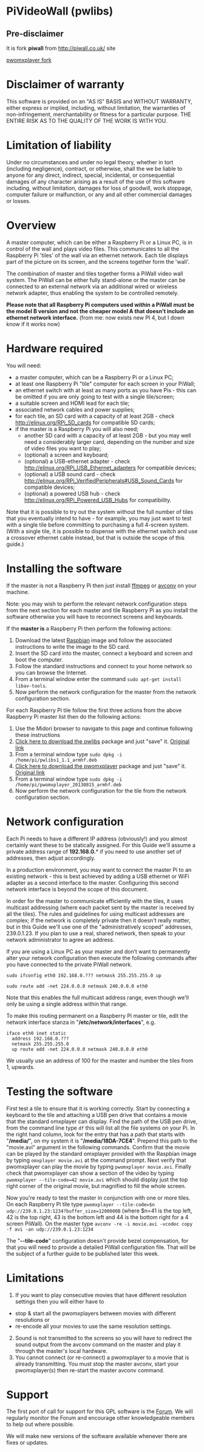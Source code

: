 # PiVideoWall (pwlibs)
## Pre-disclaimer
It is fork **piwall** from http://piwall.co.uk/ site

[pwomxplayer fork](https://github.com/linotex/PiVideoWall-pwomxplayer)

# Disclaimer of warranty

This software is provided on an "AS IS" BASIS and WITHOUT WARRANTY, either express or implied, including, without limitation, the warranties of non-infringement, merchantability or fitness for a particular purpose. THE ENTIRE RISK AS TO THE QUALITY OF THE WORK IS WITH YOU.

# Limitation of liability

Under no circumstances and under no legal theory, whether in tort (including negligence), contract, or otherwise, shall the we be liable to anyone for any direct, indirect, special, incidental, or consequential damages of any character arising as a result of the use of this software including, without limitation, damages for loss of goodwill, work stoppage, computer failure or malfunction, or any and all other commercial damages or losses.

# Overview

A master computer, which can be either a Raspberry Pi or a Linux PC, is in control of the wall and plays video files.  This communicates to all the Raspberry Pi 'tiles' of the wall via an ethernet network.  Each tile displays part of the picture on its screen, and the screens together form the 'wall'.

The combination of master and tiles together forms a PiWall video wall system.  The PiWall can be either fully stand-alone or the master can be connected to an external network via an additional wired or wireless network adapter, thus enabling the system to be controlled remotely.

**Please note that all Raspberry Pi computers used within a PiWall must be the model B version and not the cheaper model A that doesn't include an ethernet network interface.** (from me: now exists new PI 4, but I down know if it works now)
 
# Hardware required

You will need:

- a master computer, which can be a Raspberry Pi or a Linux PC;
- at least one Raspberry Pi "tile" computer for each screen in your PiWall;
- an ethernet switch with at least as many ports as you have Pis - this can be omitted if you are only going to test with a single tile/screen;
- a suitable screen and HDMI lead for each tile;
- associated network cables and power supplies;
- for each tile, an SD card with a capacity of at least 2GB - check http://elinux.org/RPi_SD_cards for compatible SD cards;
- if the master is a Raspberry Pi you will also need;
  - another SD card with a capacity of at least 2GB - but you may well need a considerably larger card, depending on the number and size of video files you want to play;
  - (optional) a screen and keyboard;
  - (optional) a USB-ethernet adapter - check http://elinux.org/RPi_USB_Ethernet_adapters for compatible devices;
  - (optional) a USB sound card - check http://elinux.org/RPi_VerifiedPeripherals#USB_Sound_Cards for compatible devices;
  - (optional) a powered USB hub - check http://elinux.org/RPi_Powered_USB_Hubs for compatibility.

Note that it is possible to try out the system without the full number of tiles that you eventually intend to have - for example, you may just want to test with a single tile before committing to purchasing a full 4-screen system.  (With a single tile, it is possible to dispense with the ethernet switch and use a crossover ethernet cable instead, but that is outside the scope of this guide.)

# Installing the software

If the master is not a Raspberry Pi then just install [ffmpeg](http://ffmpeg.org/download.html) or [avconv](https://libav.org/avconv.html) on your machine.

Note: you may wish to perform the relevant network configuration steps from the next section for each master and tile Raspberry Pi as you install the software otherwise you will have to reconnect screens and keyboards.

If the **master is** a Raspberry Pi then perform the following actions:

1. Download the latest [Raspbian](https://www.raspberrypi.org/software/) image and follow the associated instructions to write the image to the SD card.
2. Insert the SD card into the master, connect a keyboard and screen and boot the computer.
3. Follow the standard instructions and connect to your home network so you can browse the Internet.
4. From a terminal window enter the command `sudo apt-get install libav-tools`.
5. Now perform the network configuration for the master from the network configuration section.

For each Raspberry Pi tile follow the first three actions from the above Raspberry Pi master list then do the following actions:

1. Use the Midori browser to navigate to this page and continue following these instructions
2. [Click here to download the pwlibs](https://github.com/linotex/PiVideoWall-pwlibs/raw/main/build/pwlibs1_1.1_armhf.deb) package and just "save" it. [Original link](http://dl.piwall.co.uk/pwlibs1_1.1_armhf.deb)
3. From a terminal window type `sudo dpkg -i /home/pi/pwlibs1_1.1_armhf.deb`
4. [Click here to download the pwomxplayer](https://github.com/linotex/PiVideoWall-pwomxplayer/raw/main/build/pwomxplayer_20130815_armhf.deb) package and just "save" it. [Original link](http://dl.piwall.co.uk/pwomxplayer_20130815_armhf.deb)
5. From a terminal window type `sudo dpkg -i /home/pi/pwomxplayer_20130815_armhf.deb`
6. Now perform the network configuration for the tile from the network configuration section.

# Network configuration

Each Pi needs to have a different IP address (obviously!) and you almost certainly want these to be statically assigned.  For this Guide we'll assume a private address range of **192.168.0.*** if you need to use another set of addresses, then adjust accordingly.

In a production environment, you may want to connect the master Pi to an existing network - this is best achieved by adding a USB ethernet or WiFi adapter as a second interface to the master. Configuring this second network interface is beyond the scope of this document.

In order for the master to communicate efficiently with the tiles, it uses multicast addressing (where each packet sent by the master is received by all the tiles).  The rules and guidelines for using multicast addresses are complex; if the network is completely private then it doesn't really matter, but in this Guide we'll use one of the "administratively scoped" addresses, 239.0.1.23.  If you plan to use a real, shared network, then speak to your network administrator to agree an address.

If you are using a Linux PC as your master and don’t want to permanently alter your network configuration then execute the following commands after you have connected to the private PiWall network.

`sudo ifconfig eth0 192.168.0.??? netmask 255.255.255.0 up`

`sudo route add -net 224.0.0.0 netmask 240.0.0.0 eth0`
 
Note that this enables the full multicast address range, even though we'll only be using a single address within that range.

To make this routing permanent on a Raspberry Pi master or tile, edit the network interface stanza in "**/etc/network/interfaces**", e.g.

```
iface eth0 inet static
  address 192.168.0.???   
  netmask 255.255.255.0   
  up route add -net 224.0.0.0 netmask 240.0.0.0 eth0
```

We usually use an address of 100 for the master and number the tiles from 1, upwards.

# Testing the software

First test a tile to ensure that it is working correctly. Start by connecting a keyboard to the tile and attaching a USB pen drive that contains a movie that the standard omxplayer can display. Find the path of the USB pen drive, from the command line type `df` this will list all the file systems on your Pi. In the right hand column, look for the entry that has a path that starts with "**/media/**", on my system it is "**/media/18DA-7CE4**". Prepend this path to the "movie.avi" argument in the following commands. Confirm that the movie can be played by the standard omxplayer provided with the Raspbian image by typing `omxplayer movie.avi` at the command prompt. Next verify that pwomxplayer can play the movie by typing `pwomxplayer movie.avi`. Finally check that pwomxplayer can show a section of the video by typing `pwomxplayer --tile-code=42 movie.avi` which should display just the top right corner of the original movie, but magnified to fill the whole screen.

Now you're ready to test the master in conjunction with one or more tiles. On each Raspberry Pi tile type `pwomxplayer --tile-code=$n udp://239.0.1.23:1234?buffer_size=1200000B` (where $n=41 is the top left, 42 is the top right, 43 is the bottom left and 44 is the bottom right for a 4 screen PiWall). On the master type `avconv -re -i movie.avi -vcodec copy -f avi -an udp://239.0.1.23:1234`

The "**--tile-code**" configuration doesn't provide bezel compensation, for that you will need to provide a detailed PiWall configuration file. That will be the subject of a further guide to be published later this week.

# Limitations

1. If you want to play consecutive movies that have different resolution settings then you will either have to
  - stop & start all the pwomxplayers between movies with different resolutions or
  - re-encode all your movies to use the same resolution settings.
2. Sound is not transmitted to the screens so you will have to redirect the sound output from the avconv command on the master and play it through the master's local hardware.
3. You cannot connect (or re-connect) a pwomxplayer to a movie that is already transmitting. You must stop the master avconv, start your pwomxplayer(s) then re-start the master avconv command.

# Support

The first port of call for support for this GPL software is the [Forum](https://groups.google.com/g/piwall-users). We will regularly monitor the Forum and encourage other knowledgeable members to help out where possible.

We will make new versions of the software available whenever there are fixes or updates.
